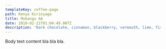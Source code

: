 ```yaml
---
templateKey: coffee-page
path: Kenya Kirinyaga
title: Mukangu AA
date: 2018-02-21T01:04:49.007Z
description: 'Dark chocolate, cinnamon, blackberry, vermouth, lime, firm body.'
---
```

Body text content bla bla bla.
